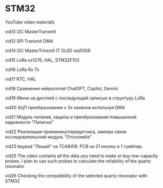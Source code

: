 # STM32
YouTube video materials

vid13 I2C MasterTransmit

vid12 SPI Transmit DMA

vid14 I2C MasterTrinsmit IT OLED ssd1306

vid15 LoRa sx1276, HAL, STM32F103

vid16 LoRa Rx Tx

vid17 RTC, HAL

vid18 Сравнение нейросетей ChatGPT, Copilot, Gemini

vid19 Меню на дисплей c последующей записью в структуру LoRa

vid20 АЦП преобразование с 3х каналов используя DMA

vid21 Модуль питания, защиты и преобразования повышенной надежности "Пиписка"

vid22 Реализация приемника/передатчика, замеры связи исследовательский модуль "Отсосимба"

vid23 keypad "Леший" на TCA8418. PCB на 21 кнопку и 1 тумблер.

vid25 The video contains all the data you need to make or buy low-capacity probes. I plan to use such probes to calculate the reliability of the quartz resonator

vid26 Checking the compatibility of the selected quartz resonator with STM32
